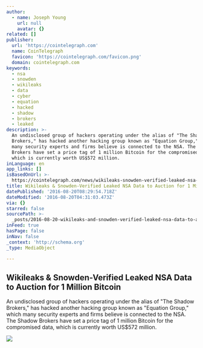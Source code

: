 ```yaml
---
author:
  - name: Joseph Young
    url: null
    avatar: {}
related: []
publisher:
  url: 'https://cointelegraph.com'
  name: CoinTelegraph
  favicon: 'https://cointelegraph.com/favicon.png'
  domain: cointelegraph.com
keywords:
  - nsa
  - snowden
  - wikileaks
  - data
  - cyber
  - equation
  - hacked
  - shadow
  - brokers
  - leaked
description: >-
  An undisclosed group of hackers operating under the alias of "The Shadow
  Brokers," has hacked another hacking group known as "Equation Group," which
  many security experts and firms believe is connected to the NSA. The Shadow
  Brokers have set a price tag of 1 million Bitcoin for the compromised data,
  which is currently worth US$572 million.
inLanguage: en
app_links: []
isBasedOnUrl: >-
  https://cointelegraph.com/news/wikileaks-snowden-verified-leaked-nsa-data-to-auction-for-1-million-bitcoin
title: Wikileaks & Snowden-Verified Leaked NSA Data to Auction for 1 Million Bitcoin
datePublished: '2016-08-20T08:29:54.718Z'
dateModified: '2016-08-20T04:31:03.473Z'
via: {}
starred: false
sourcePath: >-
  _posts/2016-08-20-wikileaks-and-snowden-verified-leaked-nsa-data-to-auction-for.md
inFeed: true
hasPage: false
inNav: false
_context: 'http://schema.org'
_type: MediaObject

---
```

<article style=""><h1>Wikileaks &amp; Snowden-Verified Leaked NSA Data to Auction for 1 Million Bitcoin</h1><p>An undisclosed group of hackers operating under the alias of "The Shadow Brokers," has hacked another hacking group known as "Equation Group," which many security experts and firms believe is connected to the NSA. The Shadow Brokers have set a price tag of 1 million Bitcoin for the compromised data, which is currently worth US$572 million.</p><img src="https://cointelegraph.com/images/725_Ly9jb2ludGVsZWdyYXBoLmNvbS9zdG9yYWdlL3VwbG9hZHMvdmlldy83NmJkOGJiYjFkZjU3MDE2OTlkNjBkYzViODZmY2JhNS5qcGc=.jpg" /></article>